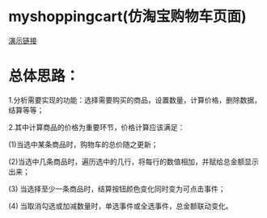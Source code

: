 # myshoppingcart(仿淘宝购物车页面)

[演示链接](https://lynachen.github.io/myshoppingcart/view/index.html)


# 总体思路：

1.分析需要实现的功能：选择需要购买的商品，设置数量，计算价格，删除数据，结算等等；

2.其中计算商品的价格为重要环节，价格计算应该满足：

(1)当选中某条商品时，购物车的总价随之更新；

(2)当选中几条商品时，遍历选中的几行，将每行的数值相加，并赋给总金额显示出来；

(3) 当选择至少一条商品时，结算按钮颜色变化同时变为可点击事件；

(4) 当取消勾选或加减数量时，单选事件或全选事件，总金额联动变化。
